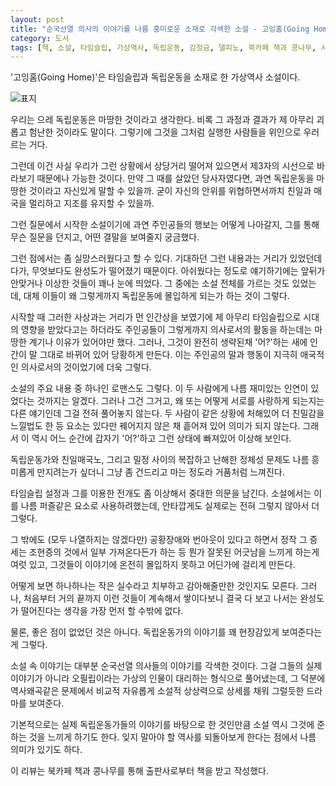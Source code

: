 ```yaml
---
layout: post
title: "순국선열 의사의 이야기를 나름 흥미로운 소재로 각색한 소설 - 고잉홈(Going Home)"
category: 도서
tags: [책, 소설, 타임슬립, 가상역사, 독립운동, 김정금, 델피노, 북카페 책과 콩나무, 서평]
---
```


'고잉홈(Going Home)'은
타임슬립과 독립운동을 소재로 한 가상역사 소설이다.

![표지](https://images2.imgbox.com/31/d0/l2CCPMI6_o.jpg)

우리는 으레 독립운동은 마땅한 것이라고 생각한다.
비록 그 과정과 결과가 제 아무리 괴롭고 험난한 것이라도 말이다.
그렇기에 그것을 그처럼 실행한 사람들을 위인으로 우러르는 거다.

그런데 이건 사실 우리가 그런 상황에서 상당거리 떨어져 있으면서
제3자의 시선으로 바라보기 때문에나 가능한 것이다.
만약 그 때를 살았던 당사자였다면, 과연 독립운동을 마땅한 것이라고 자신있게 말할 수 있을까.
굳이 자신의 안위를 위협하면서까치 친일과 매국을 멀리하고 지조를 유지할 수 있을까.

그런 질문에서 시작한 소설이기에 과연 주인공들의 행보는 어떻게 나아갈지,
그를 통해 무슨 질문을 던지고,
어떤 결말을 보여줄지 궁금했다.

그런 점에서는 좀 실망스러웠다고 할 수 있다.
기대하던 그런 내용과는 거리가 있었던데다가,
무엇보다도 완성도가 떨어졌기 때문이다.
아쉬웠다는 정도로 얘기하기에는 앞뒤가 안맞거나 이상한 것들이 꽤나 눈에 띄었다.
그 중에는 소설 전체를 가르는 것도 있었는데,
대체 이들이 왜 그렇게까지 독립운동에 몰입하게 되는가 하는 것이 그렇다.

시작할 때 그러한 사상과는 거리가 먼 인간상을 보였기에
제 아무리 타임슬립으로 시대의 영향을 받았다고는 하더라도
주인공들이 그렇게까지 의사로서의 활동을 하는데는 마땅한 계기나 이유가 있어야만 했다.
그러나, 그것이 완전히 생략된채 '어?'하는 새에 인간이 말 그대로 바뀌어 있어 당황하게 만든다.
이는 주인공의 말과 행동이 지극히 애국적인 의사로서의 것이었기에 더욱 그렇다.

소설의 주요 내용 중 하나인 로맨스도 그렇다.
이 두 사람에게 나름 재미있는 인연이 있었다는 것까지는 알겠다.
그러나 그건 그거고, 왜 또는 어떻게 서로를 사랑하게 되는지는 다른 얘기인데 그걸 전혀 풀어놓지 않는다.
두 사람이 같은 상황에 처해있어 더 친밀감을 느낄법도 한 등 요소는 있다만
꿰어지지 않은 채 흩어져 있어 의미가 되지 않는다.
그래서 이 역시 어느 순간에 갑자기 '어?'하고 그런 상태에 빠져있어 이상해 보인다.

독립운동가와 친일매국노, 그리고 밀정 사이의 복잡하고 난해한 정체성 문제도
나름 흥미롭게 만지려는가 싶더니 그냥 좀 건드리고 마는 정도라 거품처럼 느껴진다.

타임슬립 설정과 그를 이용한 전개도 좀 이상해서 중대한 의문을 남긴다.
소설에서는 이를 나름 퍼즐같은 요소로 사용하려했는데,
안타깝게도 실제로는 전혀 그렇지 않아서 더 그렇다.

그 밖에도 (모두 나열하지는 않겠다만)
공황장애와 번아웃이 있다고 하면서 정작 그 증세는 조현증의 것에서 일부 가져온다든가 하는 등
뭔가 잘못된 어긋남을 느끼게 하는게 여럿 있고,
그것들이 이야기에 온전히 몰입하지 못하고 어딘가에 걸리게 만든다.

어떻게 보면 하나하나는 작은 실수라고 치부하고 감아해줄만한 것인지도 모른다.
그러나, 처음부터 거의 끝까지 이런 것들이 계속해서 쌓이다보니
결국 다 보고 나서는 완성도가 떨어진다는 생각을 가장 먼저 할 수밖에 없다.

물론, 좋은 점이 없었던 것은 아니다.
독립운동가의 이야기를 꽤 현장감있게 보여준다는 게 그렇다.

소설 속 이야기는 대부분 순국선열 의사들의 이야기를 각색한 것이다.
그걸 그들의 실제 이야기가 아니라 오필립이라는 가상의 인물이 대리하는 형식으로 풀어냈는데,
그 덕분에 역사왜곡같은 문제에서 비교적 자유롭게
소설적 상상력으로 상세를 채워 그럴듯한 드라마를 보여준다.

기본적으로는 실제 독립운동가들의 이야기를 바탕으로 한 것인만큼
소설 역시 그것에 준하는 것을 느끼게 하기도 한다.
잊지 말아야 할 역사를 되돌아보게 한다는 점에서 나름 의미가 있기도 하다.



<div class="im im-info">
이 리뷰는 북카페 책과 콩나무를 통해 출판사로부터 책을 받고 작성했다.
</div>
